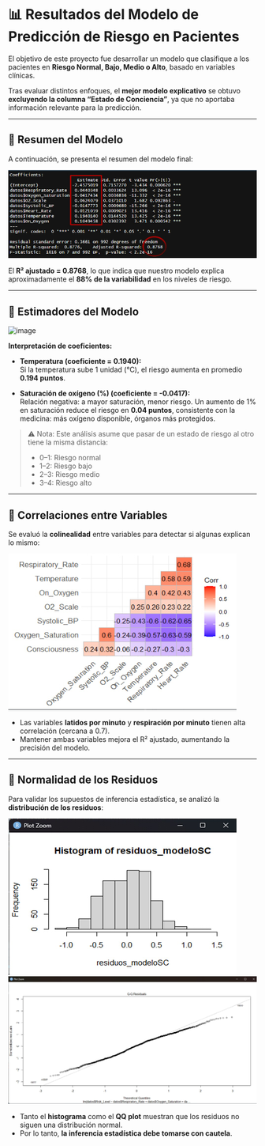 # 📊 Resultados del Modelo de Predicción de Riesgo en Pacientes

El objetivo de este proyecto fue desarrollar un modelo que clasifique a los pacientes en **Riesgo Normal, Bajo, Medio o Alto**, basado en variables clínicas.  

Tras evaluar distintos enfoques, el **mejor modelo explicativo** se obtuvo **excluyendo la columna “Estado de Conciencia”**, ya que no aportaba información relevante para la predicción.  

---

## 🔹 Resumen del Modelo

A continuación, se presenta el resumen del modelo final:

![SUMMARY_MODELO](https://raw.githubusercontent.com/walternahuel02/Portfolio-de-Data-Science/refs/heads/main/Predicci%C3%B3n_Riesgo_Pacientes/im%C3%A1genes/summary%20MODELO%20SC.jpg)

El **R² ajustado = 0.8768**, lo que indica que nuestro modelo explica aproximadamente el **88% de la variabilidad** en los niveles de riesgo.

---

## 🔹 Estimadores del Modelo

<img width="586" height="71" alt="image" src="https://github.com/user-attachments/assets/251f8ab2-d98c-45f0-9dbb-ec9fe14128fa" />

**Interpretación de coeficientes:**

- **Temperatura (coeficiente = 0.1940):**  
  Si la temperatura sube 1 unidad (°C), el riesgo aumenta en promedio **0.194 puntos**.  

- **Saturación de oxígeno (%) (coeficiente = -0.0417):**  
  Relación negativa: a mayor saturación, menor riesgo. Un aumento de 1% en saturación reduce el riesgo en **0.04 puntos**, consistente con la medicina: más oxígeno disponible, órganos más protegidos.  

> ⚠️ Nota: Este análisis asume que pasar de un estado de riesgo al otro tiene la misma distancia:  
> - 0–1: Riesgo normal  
> - 1–2: Riesgo bajo  
> - 2–3: Riesgo medio  
> - 3–4: Riesgo alto

---

## 🔹 Correlaciones entre Variables

Se evaluó la **colinealidad** entre variables para detectar si algunas explican lo mismo:

![VCORR](https://raw.githubusercontent.com/walternahuel02/Portfolio-de-Data-Science/refs/heads/main/Predicci%C3%B3n_Riesgo_Pacientes/im%C3%A1genes/correlaci%C3%B3n%20entre%20v.jpg)

- Las variables **latidos por minuto** y **respiración por minuto** tienen alta correlación (cercana a 0.7).  
- Mantener ambas variables mejora el R² ajustado, aumentando la precisión del modelo.

---

## 🔹 Normalidad de los Residuos

Para validar los supuestos de inferencia estadística, se analizó la **distribución de los residuos**:

![histog](https://raw.githubusercontent.com/walternahuel02/Portfolio-de-Data-Science/refs/heads/main/Predicci%C3%B3n_Riesgo_Pacientes/im%C3%A1genes/histograma.jpg) 
![qq](https://raw.githubusercontent.com/walternahuel02/Portfolio-de-Data-Science/refs/heads/main/Predicci%C3%B3n_Riesgo_Pacientes/im%C3%A1genes/QQ%20RESIDUALS.jpg)

- Tanto el **histograma** como el **QQ plot** muestran que los residuos no siguen una distribución normal.  
- Por lo tanto, **la inferencia estadística debe tomarse con cautela**.
